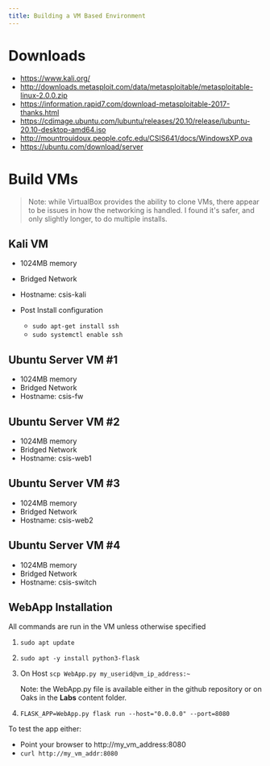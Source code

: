 ```yaml
---
title: Building a VM Based Environment
---
```


# Downloads

- https://www.kali.org/
- http://downloads.metasploit.com/data/metasploitable/metasploitable-linux-2.0.0.zip
- https://information.rapid7.com/download-metasploitable-2017-thanks.html
- https://cdimage.ubuntu.com/lubuntu/releases/20.10/release/lubuntu-20.10-desktop-amd64.iso
- http://mountrouidoux.people.cofc.edu/CSIS641/docs/WindowsXP.ova
- https://ubuntu.com/download/server

# Build VMs

> Note: while VirtualBox provides the ability to clone VMs, there appear to be issues in how the networking is handled. I found it's safer, and only slightly longer, to do multiple installs.

## Kali VM

- 1024MB memory
- Bridged Network
- Hostname: csis-kali

- Post Install configuration
    + `sudo apt-get install ssh`
    + `sudo systemctl enable ssh`

## Ubuntu Server VM #1

- 1024MB memory
- Bridged Network
- Hostname: csis-fw

## Ubuntu Server VM #2

- 1024MB memory
- Bridged Network
- Hostname: csis-web1

## Ubuntu Server VM #3

- 1024MB memory
- Bridged Network
- Hostname: csis-web2

## Ubuntu Server VM #4

- 1024MB memory
- Bridged Network
- Hostname: csis-switch

## WebApp Installation

All commands are run in the VM unless otherwise specified

1. `sudo apt update`
2. `sudo apt -y install python3-flask`
3. On Host `scp WebApp.py my_userid@vm_ip_address:~`

    Note: the WebApp.py file is available either in the github repository or on Oaks in the **Labs** content folder.

4. `FLASK_APP=WebApp.py flask run --host="0.0.0.0" --port=8080`

To test the app either:

- Point your browser to http://my_vm_address:8080
- `curl http://my_vm_addr:8080`